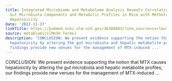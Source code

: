 ```yaml
---
title: Integrated Microbiome and Metabolome Analysis Reveals Correlations Between
  Gut Microbiota Components and Metabolic Profiles in Mice with Methotrexate-Induced
  Hepatoxicity
date: '2022-11-17'
linkTitle: https://pubmed.ncbi.nlm.nih.gov/36388083/?utm_source=curl&utm_medium=rss&utm_campaign=pubmed-2&utm_content=1Zkrxt7ktlCbHBXEV3v65xxSnkSWNsJ1A6Fq3gBniKhGfIUslK&fc=20210907212339&ff=20221121202110&v=2.17.8
source: metablomics[MeSH Terms]
description: 'CONCLUSION: We present evidence supporting the notion that MTX causes
  hepatoxicity by altering the gut microbiota and hepatic metabolite profiles, our
  findings provide new venues for the management of MTX-induced ...'
---
```

CONCLUSION: We present evidence supporting the notion that MTX causes hepatoxicity by altering the gut microbiota and hepatic metabolite profiles, our findings provide new venues for the management of MTX-induced ...